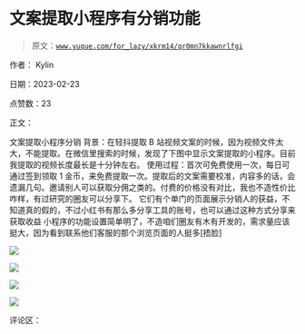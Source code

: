 # 文案提取小程序有分销功能

> 原文：[`www.yuque.com/for_lazy/xkrm14/qr0mn7kkawnrlfgi`](https://www.yuque.com/for_lazy/xkrm14/qr0mn7kkawnrlfgi)

作者： Kylin

日期：2023-02-23

点赞数：23

正文：

文案提取小程序分销 背景：在轻抖提取 B 站视频文案的时候，因为视频文件太大，不能提取。在微信里搜索的时候，发现了下图中显示文案提取的小程序。目前我提取的视频长度最长是十分钟左右。 使用过程：首次可免费使用一次，每日可通过签到领取 1 金币，来免费提取一次。提取后的文案需要校准，内容多的话，会遗漏几句。邀请别人可以获取分佣之类的。付费的价格没有对比，我也不造性价比咋样，有过研究的圈友可以分享下。 它们有个单门的页面展示分销人的获益，不知道真的假的，不过小红书有那么多分享工具的账号，也可以通过这种方式分享来获取收益 小程序的功能设置简单明了，不造咱们圈友有木有开发的，需求量应该挺大，因为看到联系他们客服的那个浏览页面的人挺多[捂脸]

![](img/db38b9f0062472fc1e06648f68b8a920.png)  

![](img/fca48315b57f6f4457201d2f6fc517d2.png)

![](img/063dda865f673204399e8e4db8b50b0c.png)

![](img/d1967b3c2fc397163d39125dd2efa796.png)

评论区：



